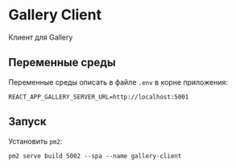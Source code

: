 # Gallery Client

Клиент для Gallery

## Переменные среды

Переменные среды описать в файле `.env` в корне приложения:

```dotenv
REACT_APP_GALLERY_SERVER_URL=http://localhost:5001
```

## Запуск

Установить `pm2`:

```shell
pm2 serve build 5002 --spa --name gallery-client
```


